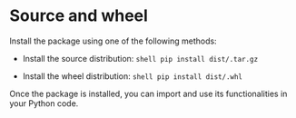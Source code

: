 # Source and wheel

Install the package using one of the following methods:

   - Install the source distribution:
    ```shell
    pip install dist/.tar.gz
    ```

   - Install the wheel distribution:
    ```shell
    pip install dist/.whl
    ```

Once the package is installed, you can import and use its functionalities in your Python code.